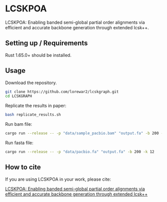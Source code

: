 # LCSKPOA

LCSKPOA: Enabling banded semi-global partial order alignments via efficient and accurate backbone generation through extended lcsk++.

## Setting up / Requirements

Rust 1.65.0+ should be installed.

## Usage

Download the repository.

```bash
git clone https://github.com/lorewar2/lcskgraph.git
cd LCSKGRAPH
```

Replicate the results in paper:

```bash
bash replicate_results.sh
```

Run bam file:

```bash
cargo run --release -- -p "data/sample_pacbio.bam" "output.fa" -b 200 -k 12
```

Run fasta file:

```bash
cargo run --release -- -p "data/pacbio.fa" "output.fa" -b 200 -k 12
```

## How to cite

If you are using LCSKPOA in your work, please cite:

[LCSKPOA: Enabling banded semi-global partial order alignments via efficient and accurate backbone generation through extended lcsk++](https://www.biorxiv.org/content/10.1101/2024.07.18.604181v1)